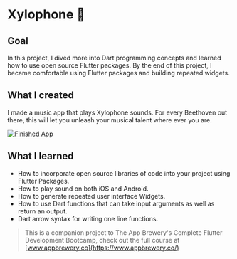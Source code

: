 
# Xylophone 🎹

## Goal

In this project, I dived more into Dart programming concepts and learned how to use open source Flutter packages. 
By the end of this project, I became comfortable using Flutter packages and building repeated widgets.


## What I created

I made a music app that plays Xylophone sounds. For every Beethoven out there, this will let you unleash your musical talent where ever you are. 

[![Finished App](https://imgur.com/ZrTJqQg.gif)](https://www.youtube.com/watch?v=WgTgnK2PHAk)

## What I learned

- How to incorporate open source libraries of code into your project using Flutter Packages.
- How to play sound on both iOS and Android.
- How to generate repeated user interface Widgets.
- How to use Dart functions that can take input arguments as well as return an output.
- Dart arrow syntax for writing one line functions.

>This is a companion project to The App Brewery's Complete Flutter Development Bootcamp, check out the full course at [www.appbrewery.co](https://www.appbrewery.co/)

